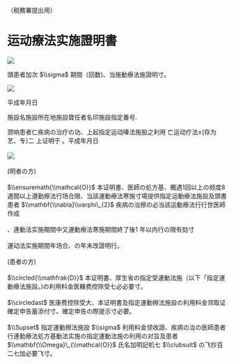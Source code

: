 （税務署提出用）

# 运动療法实施證明書

![](https://www.nta.go.jp/tmp/61c373ca-ac11-4d5f-badb-fe677cb48f25/images/c5aa443670de82831d446889093785606339401e64725de22f91a75c90f66ecc.jpg)

頭患者加次 $\\sigma$ 期間（回数)、当施動療法施證明寸。

![](https://www.nta.go.jp/tmp/61c373ca-ac11-4d5f-badb-fe677cb48f25/images/6c2b0a63309b02ac8a46a64d378763efb4472708d6ee0c7c283ef88d8c77efc7.jpg)

平成年月日

施設名施設所在地施設寶任者名印施設指定番号.

颈响患者仁疾病の治疗の功、上起指定运动嗪法施股之利用 亡运动疗法≥\[存为艺、专}二 上证明于 。平成年月日\
\
![](https://www.nta.go.jp/tmp/61c373ca-ac11-4d5f-badb-fe677cb48f25/images/da4e3ad74dfbe0c4b7e1a79d25b9df3da62e16693204a5e6234cd92d1d78b764.jpg)\
\
(明者の方)\
\
$\\ensuremath{\\mathcal{O}}$ 本证明書、医師の処方基、概遇1回以上の频度8遇間以上遵勤擦法行场合限、当該運動療法寒施寸場提供指定运動療法施設及頭書患者 $\\mathbf{\\nabla}\\varphi\_{2}$ 疾病の治擦の必当該运動療法行行世医師作成\
\
、連動法实施期間中又運動療法寒施期間終了後1 年以内行の限有劾寸\
\
運动法实施期間年场合、の年末改證明行。\
\
(患者の方)\
\
$\\circled{\\mathfrak{D}}$ 本证明書、厚生省の指定受運動法施（以下「指定運動療法施設。)の利用料金医糠费控除受七必必要寸。\
\
$\\circledast$ 医康费控除受大、本证明書及指定運動擦法施設の利用料金领取证確定申告蓄添付寸、確定申告の際提示寸必要。\
\
$\\Supset$ 指定運動擦法施設 $\\sigma$ 利用料金领收證、疾病の治の医師患者行連勤療法処方基動法实施の指定運動法施の利用の对旨及患者 $\\mathbf{\\Omega}\_{\\mathcal{O}}$ 氏名加明記机七 $\\clubsuit$ の飞抄百二七加必要飞寸。